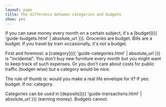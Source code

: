 ```yaml
---
layout: page
title: The difference between categories and budgets
show: yes
---
```


If you can save money every month on a certain subject, it's a [budget]({{ 'guide-budgets.html' | absolute_url }}). Groceries are budget. Bills are a budget. If you travel by train occasionally, it's not a budget.

First and foremost: a [category]({{ 'guide-categories.html' | absolute_url }}) is "incidental". You don't buy new furniture every month but you might want to keep track of such expenses. Or you don't care about costs for public traffic (budget-wise) but a category would be nice.

The rule of thumb is: would you make a real life envelope for it? If yes: budget. If no: category.

Categories can be used in [deposits]({{ 'guide-transactions.html' | absolute_url }}) (earning money). Budgets cannot.